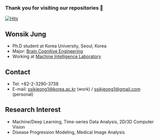 ### Thank you for visiting our repositories 👋
[![Hits](https://hits.seeyoufarm.com/api/count/incr/badge.svg?url=https%3A%2F%2Fgithub.com%2Fssikjeong1&count_bg=%2379C83D&title_bg=%23555555&icon=&icon_color=%23E7E7E7&title=hits&edge_flat=false)](https://hits.seeyoufarm.com)
## Wonsik Jung
* Ph.D student at Korea University, Seoul, Korea
* Major: [Brain Cognitive Engineering](brain.korea.ac.kr)
* Working at [Machine Intelligence Laboratory](milab.korea.ac.kr)

## Contact
* Tel: +82-2-3290-3738
* E-mail: ssikjeong1@korea.ac.kr (work) / ssikjeong1@gmail.com (personal)

## Research Interest
* Machine/Deep Learning, Time-series Data Analysis, 2D/3D Computer Vision
* Disease Progression Modeling, Medical Image Analysis
<!--
**ssikjeong1/ssikjeong1** is a ✨ _special_ ✨ repository because its `README.md` (this file) appears on your GitHub profile.
Here are some ideas to get you started:

- 🔭 I’m currently working on ...
- 🌱 I’m currently learning ...
- 👯 I’m looking to collaborate on ...
- 🤔 I’m looking for help with ...
- 💬 Ask me about ...
- 📫 How to reach me: ...
- 😄 Pronouns: ...
- ⚡ Fun fact: ...
-->
